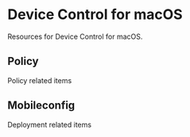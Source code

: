 # Device Control for macOS

Resources for Device Control for macOS.

## Policy

Policy related items

## Mobileconfig

Deployment related items
